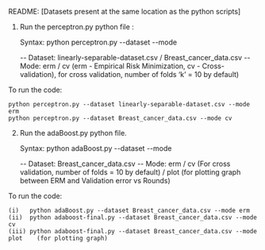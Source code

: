README: [Datasets present at the same location as the python scripts]


1. Run the perceptron.py python file :

	Syntax:​ python perceptron.py --dataset <dataset> --mode <mode>

 	-- Dataset:​ linearly-separable-dataset.csv / Breast_cancer_data.csv
	-- Mode:​ erm / cv (erm - Empirical Risk Minimization, cv - Cross-validation), for cross validation, number of folds ‘k’ = 10 by default)

  To run the code:​ 

	python perceptron.py --dataset linearly-separable-dataset.csv --mode erm 				
	python perceptron.py --dataset Breast_cancer_data.csv --mode cv


2. Run the adaBoost.py python file.

	Syntax:​ python adaBoost.py  --dataset <dataset> --mode <mode>
	
	-- Dataset:​ Breast_cancer_data.csv
	-- Mode:​ erm / cv (For cross validation, number of folds = 10 by default) / plot (for plotting graph between ERM and Validation error vs Rounds)

  To run the code:​ 
 
	(i)   python adaBoost.py --dataset Breast_cancer_data.csv --mode erm 					
	(ii)  python adaboost-final.py --dataset Breast_cancer_data.csv --mode cv 					
	(iii) python adaboost-final.py --dataset Breast_cancer_data.csv --mode plot    (for plotting graph)